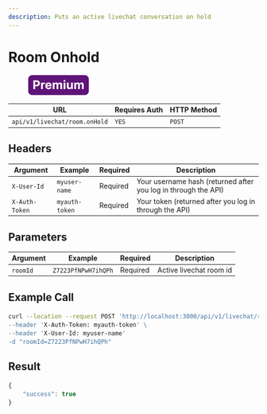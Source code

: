 ```yaml
---
description: Puts an active livechat conversation on hold
---
```


# Room Onhold

<figure><img src="../../../../../../../.gitbook/assets/Premium.svg" alt=""><figcaption></figcaption></figure>

| URL                           | Requires Auth | HTTP Method |
| ----------------------------- | ------------- | ----------- |
| `api/v1/livechat/room.onHold` | `YES`         | `POST`      |

## Headers

| Argument       | Example        | Required | Description                                                    |
| -------------- | -------------- | -------- | -------------------------------------------------------------- |
| `X-User-Id`    | `myuser-name`  | Required | Your username hash (returned after you log in through the API) |
| `X-Auth-Token` | `myauth-token` | Required | Your token (returned after you log in through the API)         |

## Parameters

| Argument | Example             | Required | Description             |
| -------- | ------------------- | -------- | ----------------------- |
| `roomId` | `Z7223PfNPwH7ihQPh` | Required | Active livechat room id |

## Example Call

```bash
curl --location --request POST 'http://localhost:3000/api/v1/livechat/room.onHold \
--header 'X-Auth-Token: myauth-token' \
--header 'X-User-Id: myuser-name'
-d "roomId=Z7223PfNPwH7ihQPh"
```

## Result

```javascript
{
    "success": true
}
```
